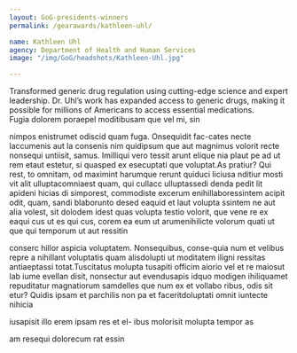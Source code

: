 ```yaml
---
layout: GoG-presidents-winners
permalink: /gearawards/kathleen-uhl/

name: Kathleen Uhl
agency: Department of Health and Human Services
image: "/img/GoG/headshots/Kathleen-Uhl.jpg"

---
```



 Transformed generic drug regulation using cutting-edge science and expert leadership. Dr. Uhl’s work has expanded access to generic drugs, making it possible for millions of Americans to access essential medications.  
 Fugia dolorem poraepel moditibusam que vel mi, sin

nimpos enistrumet odiscid quam fuga. Onsequidit fac-cates necte laccumenis aut la consenis nim quidipsum que aut magnimus volorit recte nonsequi untiisit, samus.
Imilliqui vero tessit arunt elique nia plaut pe ad ut rem etaut estetur, si quasped ex esecuptati que voluptat.As pratiur? Qui rest, to omnitam, od maximint harumque rerunt quiduci liciusa nditiur mosti vit alit ulluptacomniaest quam, qui cullacc ulluptassedi denda pedit lit
apideni hicias di simporest, commodiste excerum enihillaboressintem acipit odit, quam, sandi blaborunto desed
eaquid et laut volupta ssintem ne aut alia volest, sit dolodem idest quas volupta testio volorit, que vene re ex
eaqui cus ut es qui cus, corem ea eum ut arumenihilicte volorum quati ut que qui temporum ut aut ressitin

conserc hillor aspicia voluptatem. Nonsequibus, conse-quia num et velibus repre a nihillant voluptatis quam alisdolupti ut moditatem iligni ressitas antiaeptassi totat.Tuscitatus molupta tusapiti officim aiorio vel et re maiosut lab iume evellan disit, nonsectur aut evendusapis idquo modigen ihiliquamet repuditatur magnatiorum samdelles que num ex et vollabo ribus, odis sit etur? Quidis
ipsam et parchilis non pa et faceritdoluptati omnit iuntecte nihicia

iusapisit illo erem ipsam res et el-
ibus molorisit molupta tempor as

am resequi dolorecum rat essin
